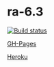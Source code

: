 # ra-6.3

[![Build status](https://ci.appveyor.com/api/projects/status/1hd96kj7geie9ati?svg=true)](https://ci.appveyor.com/project/i-hit/ra-6-3)

[GH-Pages](https://i-hit.github.io/ra-6.3/)

[Heroku](https://ra-6-3-server.herokuapp.com/messages)
